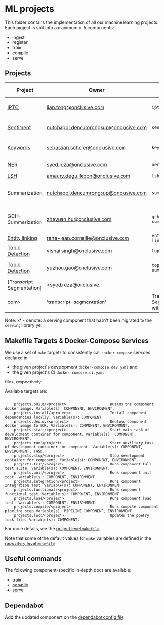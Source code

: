 # ML projects

This folder contains the implementation of all our machine learning projects. Each project is split
 into a maximum of 5 components:

- ingest
- register
- train
- compile
- serve

## Projects


| Project                                                                                           | Owner                                              | `ml-mesh` project        | Description                                  | Data Type | Ingest | Register | Train | Compile | Serve |
|---------------------------------------------------------------------------------------------------|----------------------------------------------------|--------------------------|----------------------------------------------| --------- |-------|----------| ----- | ------- |-------|
| [IPTC](https://onclusive.atlassian.net/wiki/spaces/ML/pages/3192815811/IPTC)                      | <jian.tong@onclusive.com>                          | `iptc`                   | Document topic classification                | Text      | x     | x        |   x   |    x    |   x   |
| [Sentiment](https://onclusive.atlassian.net/wiki/spaces/ML/pages/3192815818/Sentiment)            | <nutchapol.dendumrongsup@onclusive.com>            | `sentiment`              | Document Sentiment classification            | Text      |       |          |   x   |    x    | x     |
| [Keywords](https://onclusive.atlassian.net/wiki/spaces/ML/pages/3208904707/Keybert)               | <sebastian.scherer@onclusive.com>                  | `keywords`               | Keyword extractions from text                | Text      |       |          |   x   |    x    | x     |
| [NER](https://onclusive.atlassian.net/wiki/spaces/ML/pages/3192652408/Entity)                     | <syed.reza@onclusive.com>                          | `ner`                    | Named Entity Recognition                     | Text      |       |          |   x   |    x    | x     |
| [LSH](https://onclusive.atlassian.net/wiki/spaces/ML/pages/3357573656/Syndicate+Detection)        | <amaury.deguillebon@onclusive.com>                 | `lsh`                    | LSH                                          | Text      |       |          |  n/a  |   n/a   | x     |
| Summarization                                                                                     | <nutchapol.dendumrongsup@onclusive.com>            | `summarization`          | Summarization for Analyst with OpenAI's GPT  | Text      |       |          |       |         | x*    |
| GCH-Summarization                                                                                 | <zheyuan.hu@onclusive.com>                         | `gch-summarization`      | Summarization for GCH with Pretrained Models | Text      |       |          |   x   |    x    | x*    |
| [Entity linking](https://onclusive.atlassian.net/wiki/spaces/ML/pages/3192815790/Entity+Linking)  | <rene-jean.corneille@onclusive.com>                | `entity-linking`         | Entity linking                               | Text      |       |          |       |         | x*    |
| [Topic Detection](https://onclusive.atlassian.net/wiki/spaces/ML/pages/3357311714/Topic+Trend+Detection) | <vishal.singh@onclusive.com>                | `topic`                  | In-house topic extraction                    | Text      |       |    x     |       |         |       |
| [Topic Detection](https://onclusive.atlassian.net/wiki/spaces/ML/pages/3357311714/Topic+Trend+Detection) | <yuzhou.gao@onclusive.com>                  | `topic-summarization`    | Topic Detection with OpenAI's GPT            | Text      |       |          |       |         | x     |
| [Transcript Segmentation]                                                                          |<syed.reza@onclusive.
com>      |'transcript-segmentation'  |Transcript Segmentation with GPT |     |          |       |         | x     |


Note: x* - denotes a serving component that hasn't been migrated to the `serving` library yet

## Makefile Targets & Docker-Compose Services

We use a set of `make` targets to consistently call `docker compose` services declared in
- the given project's development `docker-compose.dev.yaml` and
- the given project's CI `docker-compose.ci.yaml`

files, respectively.

Available targets are:

```text

    projects.build/<project>                    Builds the component docker image. Variable(s): COMPONENT, ENVIRONMENT.
    projects.install/<project>                  Install component dependencies locally. Variable(s): COMPONENT
    projects.deploy/<project>                   Deploys component docker image to ECR. Variable(s): COMPONENT, ENVIRONMENT.
    projects.start/<project>                    Start main task of development container for component. Variable(s): COMPONENT, ENVIRONMENT.
    projects.run/<project>                      Start auxiliary task of development container for component. Variable(s): COMPONENT, ENVIRONMENT, TASK.
    projects.stop/<project>                     Stop development container for component. Variable(s): COMPONENT, ENVIRONMENT.
    projects.test/<project>                     Runs component full test suite. Variable(s): COMPONENT, ENVIRONMENT.
    projects.unit/<project>                     Runs component unit test. Variable(s): COMPONENT, ENVIRONMENT.
    projects.integration/<project>              Runs component integration test. Variable(s): COMPONENT, ENVIRONMENT.
    projects.functional/<project>               Runs component functional test. Variable(s): COMPONENT, ENVIRONMENT.
    projects.load/<project>                     Runs component load test. Variable(s): COMPONENT, ENVIRONMENT.
    projects.compile/<project>                  Runs compile component pipeline step.Variable(s): PIPELINE_COMPONENT, ENVIRONMENT.
    projects.lock/<project>                     Updates the poetry lock file. Variable(s): COMPONENT.

```

For more details, see the [project level `makefile`](./makefile.mk).

Note that some of the default values for `make` variables are defined in the
[repository level `makefile`](../Makefile)

## Useful commands

The following component-specific in-depth docs are available:
- [train](./docs/01_train.md)
- [compile](./docs/02_compile.md)
- [serve](./docs/03_serve.md)

## Dependabot

Add the updated component on the [dependabot config file](./../.github/dependabot.yaml)
